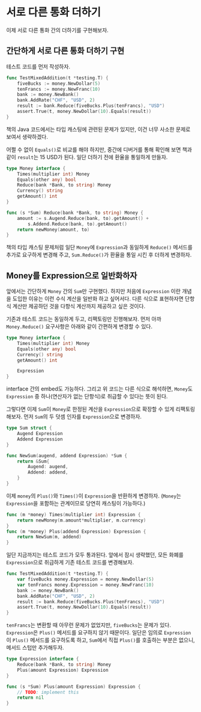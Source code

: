 # 서로 다른 통화 더하기

이제 서로 다른 통화 간의 더하기를 구현해보자.

## 간단하게 서로 다른 통화 더하기 구현

테스트 코드를 먼저 작성하자.

```go
func TestMixedAddition(t *testing.T) {
    fiveBucks := money.NewDollar(5)
    tenFrancs := money.NewFranc(10)
    bank := money.NewBank()
    bank.AddRate("CHF", "USD", 2)
    result := bank.Reduce(fiveBucks.Plus(tenFrancs), "USD")
    assert.True(t, money.NewDollar(10).Equals(result))
}
```

책의 Java 코드에서는 타입 캐스팅에 관련된 문제가 있지만, 이건 너무 사소한 문제로 보여서 생략하겠다.

어쩔 수 없이 `Equals()`로 비교를 해야 하지만, 중간에 디버거를 통해 확인해 보면 책과 같이 `result`는 15 USD가 된다.
일단 더하기 전에 환율을 통일하게 만들자.

```go
type Money interface {
    Times(multiplier int) Money
    Equals(other any) bool
    Reduce(bank *Bank, to string) Money
    Currency() string
    getAmount() int
}

func (s *Sum) Reduce(bank *Bank, to string) Money {
    amount := s.Augend.Reduce(bank, to).getAmount() +
        s.Addend.Reduce(bank, to).getAmount()
    return newMoney(amount, to)
}
```

책의 타입 캐스팅 문제처럼 일단 `Money`에 `Expression`과 동일하게 `Reduce()` 메서드를 추가로 요구하게 변경해 주고, `Sum.Reduce()`가 환율을 통일 시킨 후 더하게 변경하자.

## Money를 Expression으로 일반화하자

앞에서는 간단하게 `Money` 간의 `Sum`만 구현했다. 하지만 처음에 `Expression` 이란 개념을 도입한 이유는 이런 수식 계산을 일반화 하고 싶어서다. 다른 식으로 표현하자면 단항식 계산만 제공하던 것을 다항식 계산까지 제공하고 싶은 것이다.

기존과 테스트 코드는 동일하게 두고, 리팩토링만 진행해보자. 먼저 아까 `Money.Reduce()` 요구사항은 아래와 같이 간편하게 변경할 수 있다.

```go
type Money interface {
    Times(multiplier int) Money
    Equals(other any) bool
    Currency() string
    getAmount() int

    Expression
}
```

interface 간의 embed도 가능하다. 그리고 위 코드는 다른 식으로 해석하면, `Money`도 `Expression` 중 하나(연산자가 없는 단항식)로 취급할 수 있다는 뜻이 된다.

그렇다면 이제 `Sum`이 `Money`로 한정된 계산을 `Expression`으로 확장할 수 있게 리팩토링 해보자. 먼저 `Sum`의 두 덧셈 인자를 `Expression`으로 변경하자.

```go
type Sum struct {
    Augend Expression
    Addend Expression
}

func NewSum(augend, addend Expression) *Sum {
    return &Sum{
        Augend: augend,
        Addend: addend,
    }
}
```

이제 `money`의 `Plus()`와 `Times()`이 `Expression`을 반환하게 변경하자. (`Money`는 `Expression`을 포함하는 관계이므로 당연히 캐스팅이 가능하다.)

```go
func (m *money) Times(multiplier int) Expression {
    return newMoney(m.amount*multiplier, m.currency)
}
func (m *money) Plus(addend Expression) Expression {
    return NewSum(m, addend)
}
```

일단 지금까지는 테스트 코드가 모두 통과된다. 앞에서 잠시 생략했던, 모든 화폐를 `Expression`으로 취급하게 기존 테스트 코드를 변경해보자.

```go
func TestMixedAddition(t *testing.T) {
    var fiveBucks money.Expression = money.NewDollar(5)
    var tenFrancs money.Expression = money.NewFranc(10)
    bank := money.NewBank()
    bank.AddRate("CHF", "USD", 2)
    result := bank.Reduce(fiveBucks.Plus(tenFrancs), "USD")
    assert.True(t, money.NewDollar(10).Equals(result))
}
```

`tenFrancs`는 변환할 때 아무런 문제가 없었지만, `fiveBucks`는 문제가 있다. `Expression`은 `Plus()` 메서드를 요구하지 않기 때문이다. 일단은 임의로 `Expression`이 `Plus()` 메서드를 요구하도록 하고, `Sum`에서 직접 `Plus()`를 호출하는 부분은 없으니, 메서드 스텁만 추가해두자.

```go
type Expression interface {
    Reduce(bank *Bank, to string) Money
    Plus(amount Expression) Expression
}

func (s *Sum) Plus(amount Expression) Expression {
    // TODO: implement this
    return nil
}
```